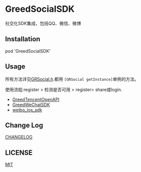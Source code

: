 # GreedSocialSDK

社交化SDK集成，包括QQ、微信、微博

## Installation

pod 'GreedSocialSDK'

## Usage

所有方法详见[GRSocial.h](GreedSocialSDK/GRSocial.h).都用 `[GRSocial getInstance]`单例的方法。

使用流程:register > 检测是否可用 > register> share或login.

* [GreedTencentOpenAPI](https://github.com/greedlab/GreedTencentOpenAPI)
* [GreedWeChatSDK](https://github.com/greedlab/GreedWeChatSDK)
* [weibo_ios_sdk](https://github.com/sinaweibosdk/weibo_ios_sdk)

## Change Log

[CHANGELOG](CHANGELOG.md)


## LICENSE

[MIT](LICENSE)
